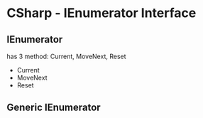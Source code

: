 # CSharp - IEnumerator Interface

## IEnumerator

has 3 method: Current, MoveNext, Reset

- Current
- MoveNext
- Reset

## Generic IEnumerator

